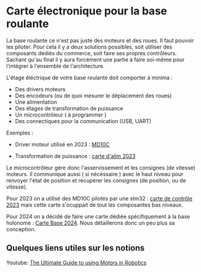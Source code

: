 # Carte électronique pour la base roulante


La base roulante ce n'est pas juste des moteurs et des roues. Il faut pouvoir les piloter. Pour cela il y a deux solutions possibles, soit utiliser des composants dédiés du commerce, soit faire ses propres contrôleurs. Sachant qu'au final il y aura forcément une partie à faire soi-même pour l'intégrer à l'ensemble de l'architecture.


L'étage éléctrique de votre base roulante doit comporter à minima :
+ Des drivers moteurs 
+ Des encodeurs (ou de quoi mesurer le déplacement des roues)
+ Une alimentation
+ Des étages de transformation de puissance 
+ Un microcontrôleur ( à programmer )
+ Des connectiques pour la communication (USB, UART)

Exemples : 

+ Driver moteur utilisé en 2023 : [MD10C](https://www.elektor.fr/cytron-10amp-5-30-v-dc-motor-driver)

+ Transformation de puissance : [carte d'alim 2023](https://github.com/ENACRobotique/elec/tree/master/2023/CarteAlimV2.5)

Le microcontrôleur gère donc l'asservissement et les consignes (de vitesse) moteurs. Il communique aussi ( si nécéssaire ) avec le haut niveau pour renvoyer l'état de position et récupérer les consignes (de position, ou de vitesse).

Pour 2023 on a utilisé des MD10C pilotés par une stm32 : [carte de contrôle 2023](https://github.com/ENACRobotique/elec/tree/master/2023/CartePrincipaleRobot) mais cette carte s'ocuppait de tout les composantes bas niveaux. 


Pour 2024 on a décidé de faire une carte dédiée spécifiquement à la base holonome : [Carte Base 2024](https://github.com/ENACRobotique/Carte_Base_roulante_2024). Nous détaillerons donc un peu plus sa conception.


## Quelques liens utiles sur les notions
Youtube: [The Ultimate Guide to using Motors in Robotics](https://www.youtube.com/watch?v=-PCuDnpgiew&t=442s)